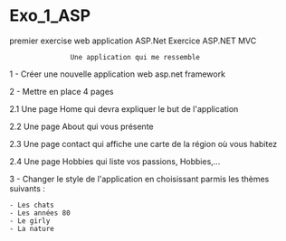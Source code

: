 # Exo_1_ASP
premier exercise web application ASP.Net
Exercice ASP.NET MVC

                   Une application qui me ressemble

1 - Créer une nouvelle application web asp.net framework

2 - Mettre en place 4 pages

   2.1 Une page Home qui devra expliquer le but de l'application
   
   2.2 Une page About qui vous présente
   
   2.3 Une page contact qui affiche une carte de la région où vous habitez
   
   2.4 Une page Hobbies qui liste vos passions, Hobbies,...
   

3 - Changer le style de l'application en choisissant parmis les thèmes suivants :

    - Les chats
    - Les années 80
    - Le girly
    - La nature
